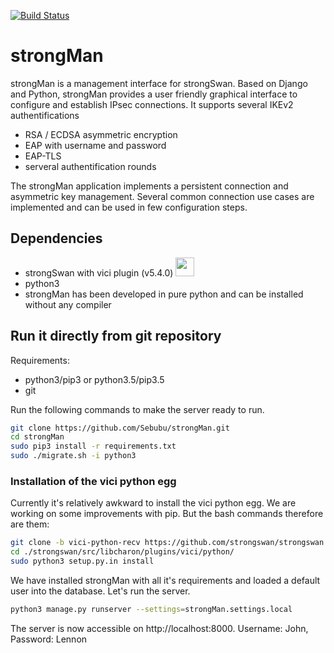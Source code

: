 [![Build Status](https://travis-ci.org/Sebubu/strongMan.svg?branch=master)](https://travis-ci.org/Sebubu/strongMan)


# strongMan 
strongMan is a management interface for strongSwan. Based on Django and Python, strongMan provides a user friendly graphical  interface to configure and establish IPsec connections. It supports several IKEv2 authentifications
- RSA / ECDSA asymmetric encryption
- EAP with username and password
- EAP-TLS
- serveral authentification rounds

The strongMan application implements a persistent connection and asymmetric key management. Several common connection use cases are implemented and can be used in few configuration steps.

## Dependencies
- strongSwan with vici plugin (v5.4.0) <img src="https://www.strongswan.org/images/strongswan.png" width="30">
- python3
- strongMan has been developed in pure python and can be installed without any compiler
 

## Run it directly from git repository
Requirements:
- python3/pip3 or python3.5/pip3.5
- git

Run the following commands to make the server ready to run.
```bash
git clone https://github.com/Sebubu/strongMan.git
cd strongMan
sudo pip3 install -r requirements.txt
sudo ./migrate.sh -i python3
```

### Installation of the vici python egg
Currently it's relatively awkward to install the vici python egg.
We are working on some improvements with pip. But the bash commands therefore are them:
```bash
git clone -b vici-python-recv https://github.com/strongswan/strongswan.git
cd ./strongswan/src/libcharon/plugins/vici/python/
sudo python3 setup.py.in install
```


We have installed strongMan with all it's requirements and loaded a default user into the database.
Let's run the server.
```bash
python3 manage.py runserver --settings=strongMan.settings.local
```
The server is now accessible on http://localhost:8000. 
Username: John, Password: Lennon

